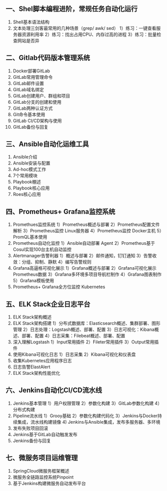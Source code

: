 ## 一、Shel脚本编程进阶，常规任务自动化运行

1. Shell基本语法结构
2. 文本处理三剑客最常用的几种场景（grep/ awk/ sed）
   1）练习：一键查看服务器资源利用率
   2）练习：找出占用CPU、内存过高的进程
   3）练习：批量检查网站是否异
   
## 二、Gitlab代码版本管理系统

1. Docker部署GitLab
2. GitLab常用管理命令
3. GitLab邮件设置
4. GitLab域名绑定
5. GitLab创建用户、群组和项目
6. GitLab分支的创建和使用
7. GitLab两种认证方式
8. Git命令基本使用
9. GitLab CI/CD架构与使用
10. GitLab备份与回复

## 三、Ansible自动化运维工具

1. Ansible介绍
2. Ansible安装与配置
3. Ad-hoc模式工作
4. 7个常用模块
5. Playbook棚述
6. Playbook核心应用
7. Roes核心应用

## 四、Prometheus+ Grafana监控系统

1. Promethues监控系统
   1）Prometheus概述与部署
   2）Prometheus配置文件解析
   3）Prometheus监控 Linux服务器
   4）Prometheus监控 Docker主机
   5）PromQL基本使用
2. Prometheus自动化监控
   1）Ansible自动部署 Agent
   2）Prometheus基于Cosul实现100台主机自动监控
3. Alertmanager告警利器
   1）概述与部署
   2）邮件通知，钉钉通知
   3）告警收敛：分组、抑制、静默
   4）编写告警规则
4. Grafana高逼格可视化展示
   1）Grafana概述与部署
   2）Grafana可视化展示 Prometheus数据
   3）Grafana多环境多项目导航栏制作
   4）Grafana图表制作
   5）Grafana模板使用
5. Prometheus+ Grafana全方位监控 Kubernetes

## 五、ELK Stack企业日志平台

1. ELK Stack架构概述
2. ELK Stack架构搭建
   1）分布式数据库：Elasticsearch概述、集群部署、图形管理
   2）日志处理：Logstash概述、部署、配置
   3）日志可视化：Kibana概述、部署、配置
   4）日志采集：Filebeat概述、部署、配置
3. 深入理解Logstash
   1）Input常用插件
   2）Fileter常用插件
   3）Output常用插件
4. 使用Kibana可视化日志
   1）日志采集
   2）Kibana可视化和仪表盘
5. 收集Kubernetes应用程序日志
6. 日志告警ElastAlert
7. ELK Stack架构性能优化

## 六、Jenkins自动化CI/CD流水线

1. Jenkins基本管理
   1）用户权限管理
   2）参数化构建
   3）GitLab参数化构建
   4）分布式构建
2. Pipeline流水线
   1）Grooy基础
   2）参数化构建代码化
   3）Jenkins与Docker持续集成，流水线构建镜像
   4) Jenkins与Ansible集成，发布多服务器、多环境
3. 发布失败项目回滚
4. Jenkins基于GitLab自动触发发布
5. Jenkins备份与回复

## 七、微服务项目运维管理

1. SpringCloud微服务框架概述
2. 微服务全链路监控系统Pinpoint
3. 基于Jenkins构建微服务自动发布平台